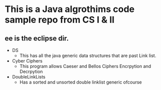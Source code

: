 # This is a Java algrothims code sample repo from CS I & II

## ee is the eclipse dir. 

* DS 
    * This has all the java generic data structures that are past Link list.
* Cyber Ciphers
    * This program allows Caeser and Bellos Ciphers Encrpytion and Decrpytion
*   DoubleLinkLists
    * Has a sorted and unsorted double linklist generic ofcourse